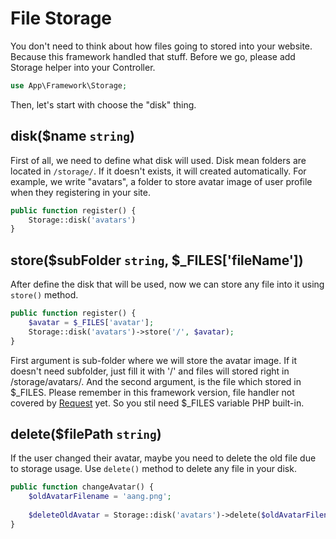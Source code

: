 # File Storage

You don't need to think about how files going to stored into your website. Because this framework handled that stuff. Before we go, please add Storage helper into your Controller.

```php
use App\Framework\Storage;
```

Then, let's start with choose the "disk" thing.

## disk($name `string`)

First of all, we need to define what disk will used. Disk mean folders are located in `/storage/`. If it doesn't exists, it will created automatically. For example, we write "avatars", a folder to store avatar image of user profile when they registering in your site.

```php
public function register() {
    Storage::disk('avatars')
}
```

## store($subFolder `string`, $_FILES['fileName'])
After define the disk that will be used, now we can store any file into it using `store()` method.

```php
public function register() {
    $avatar = $_FILES['avatar'];
    Storage::disk('avatars')->store('/', $avatar);
}
```

First argument is sub-folder where we will store the avatar image. If it doesn't need subfolder, just fill it with '/' and files will stored right in /storage/avatars/. And the second argument, is the file which stored in $_FILES. Please remember in this framework version, file handler not covered by [Request](Request.md) yet. So you stil need $_FILES variable PHP built-in.

## delete($filePath `string`)

If the user changed their avatar, maybe you need to delete the old file due to storage usage. Use `delete()` method to delete any file in your disk.

```php
public function changeAvatar() {
    $oldAvatarFilename = 'aang.png';
    
    $deleteOldAvatar = Storage::disk('avatars')->delete($oldAvatarFilename);
}
```

